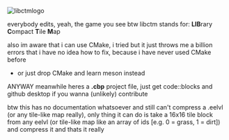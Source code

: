 ![libctmlogo](https://user-images.githubusercontent.com/34526213/109579900-1cce4b00-7ad0-11eb-8c99-a836928f027c.png)

everybody edits, yeah, the game you see
btw libctm stands for:
**LIB**rary **C**ompact **T**ile **M**ap
 
also im aware that i can use CMake, i tried but it just throws me a billion errors that i have no idea how to fix, because i have never used CMake before
- or just drop CMake and learn meson instead

ANYWAY meanwhile heres a **.cbp** project file, just get code::blocks and github desktop if you wanna (unlikely) contribute

btw this has no documentation whatsoever and still can't compress a .eelvl (or any tile-like map really), only thing it can do is take a 16x16 tile block from any eelvl (or tile-like map like an array of ids [e.g. 0 = grass, 1 = dirt]) and compress it and thats it really
